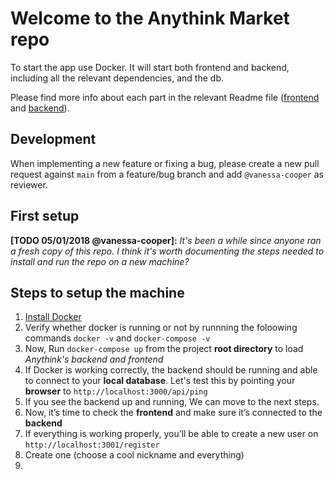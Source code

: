 # Welcome to the Anythink Market repo

To start the app use Docker. It will start both frontend and backend, including all the relevant dependencies, and the db.

Please find more info about each part in the relevant Readme file ([frontend](frontend/readme.md) and [backend](backend/README.md)).

## Development

When implementing a new feature or fixing a bug, please create a new pull request against `main` from a feature/bug branch and add `@vanessa-cooper` as reviewer.

## First setup

**[TODO 05/01/2018 @vanessa-cooper]:** _It's been a while since anyone ran a fresh copy of this repo. I think it's worth documenting the steps needed to install and run the repo on a new machine?_
## Steps to setup the machine
1. [Install Docker](https://docs.docker.com/get-docker/)
2. Verify whether docker is running or not by runnning the foloowing commands `docker -v` and `docker-compose -v`
3. Now, Run `docker-compose up` from the project **root directory** to load *Anythink's backend and frontend*
4. If Docker is working correctly, the backend should be running and able to connect to your **local database**. Let's test this by pointing your **browser** to `http://localhost:3000/api/ping`
5. If you see the backend up and running, We can move to the next steps.
6. Now, it’s time to check the **frontend** and make sure it’s connected to the **backend**
7. If everything is working properly, you’ll be able to create a new user on `http://localhost:3001/register`
8. Create one (choose a cool nickname and everything)
9. 

